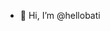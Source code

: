 - 👋 Hi, I’m @hellobati


<!---
BatiPro360/BatiPro360 is a ✨ special ✨ repository because its `README.md` (this file) appears on your GitHub profile.
You can click the Preview link to take a look at your changes.
--->
